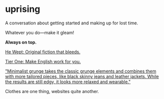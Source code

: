 # uprising

A conversation about getting started and making up for lost time.

Whatever you do—make it gleam!

**Always on top.**

<a href="https://he-wept.github.io/1/">He Wept: Original fiction that bleeds.</a>

<a href="https://tier-one-english.github.io/entrada/">Tier One: Make English work for you.</a>

<a href="https://reads.alibaba.com/5-best-minimalist-grunge-apparel-trends/" target="_blank">"Minimalist grunge takes the classic grunge elements and combines them with more tailored pieces, like black skinny jeans and leather jackets. While the results are still edgy, it looks more relaxed and wearable."</a>

Clothes are one thing, websites quite another. 
